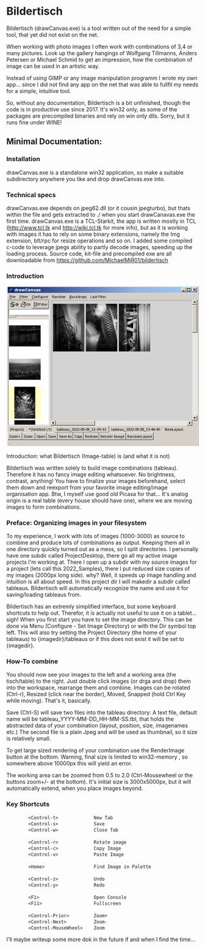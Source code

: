 # Bildertisch

Bildertisch (drawCanvas.exe) is a tool written out of the need for a simple tool, that yet did not exist on the net.

When working with photo images I often work with combinations of 3,4 or many pictures. Look up the gallery hangings of Wolfgang Tillmanns, Anders Petersen or Michael Schmid to get an impression, how the combination of image can be used in an artistic way.

Instead of using GIMP or any image manipulation programm I wrote my own app... since I did not find any app on the net that was able to fullfil my needs for a simple, intuitive tool.

So, without any documentation, Bildertisch is a bit unfinished, though the code is in productive use since 2017. It's win32 only, as some of the packages are precompiled binaries and rely on win only dlls. Sorry, but it runs fine under WINE!

## Minimal Documentation:
###  Installation
drawCanvas.exe is a standalone win32 application, so make a suitable subdirectory anywhere you like and drop drawCanvas.exe into. 

###  Technical specs
drawCanvas.exe depends on jpeg62.dll (or it cousin jpegturbo), but thats within the file and gets extracted to ./ when you start drawCanavas.exe the first time.
drawCanvas.exe is a TCL-Starkit, the app is written mostly in TCL (http://www.tcl.tk and http://wiki.tcl.tk for more info), but as it is working with images it has to rely on some binary extensions, namely the Img extension, blt/rpc for resize operations and so on.
I added some compiled c-code to leverage jpegs ability to partly decode images, speeding up the loading process.
Source code, kit-file and precompiled exe are all downloadable from https://github.com/MichaelMiR01/bildertisch

###  Introduction

![image info](./doc/Screenshot_01.png)

Introduction: what Bildertisch (Image-table) is (and what it is not)

Bildertisch was written solely to build image combinations (tableau). Therefore it has no fancy image editing whatsoever. No brightness, contrast, anything! You have to finalize your images beforehand, select them down and reexport from your favorite image editing/image organisation app. Btw, I myself use good old Picasa for that...
It's analog origin is a real table (every house should have one), where we are moving images to form combinations.

###  Preface: Organizing images in your filesystem
To my experience, I work with lots of images (1000-3000) as source to combine and produce lots of combinations as output.
Keeping them all in one directory quickly turned out as a mess, so I split directories. 
I personally have one subdir called ProjectDesktop, there go all my active image projects I'm working at. There I open up a subdir with my source images for a project (lets call this 2022_Samples), there I put reduced size copies of my images (2000px long side). why? Well, it speeds up image handling and intuition is all about speed.
In this project dir I will makedir a subdir called tableaus. Bildertisch will automatically recognize the name and use it for saving/loading tableaus from.

Bildertisch has an extremly simplified interface, but some keyboard shortcuts to help out. Therefor, it is actually not useful to use it on a tablet... sigh!
When you first start you have to set the image directory. This can be done via Menu (Configure - Set Image Directory) or with the Dir symbol top left.
This will also try setting the Project Directory (the home of your tableaus) to {imagedir}/tableaus or if this does not exist it will be set to {imagedir}.

###  How-To combine
You should now see your images to the left and a working area (the tisch/table) to the right.
Just double click images (or drga and drop) them into the workspace, rearrange them and combine.
Images can be rotated (Ctrl-r), Resized (click near the border), Moved, Snapped (hold Ctrl Key while moving). That's it, basically. 

Save (Ctrl-S) will save two files into the tableau directory: A text file, default name will be tableau_YYYY-MM-DD_HH-MM-SS.tbl, that holds the abstracted data of your combination (layout, position, size, imagenames etc.)
The second file is a plain Jpeg and will be used as thumbnail, so it size is relatively small. 

To get large sized rendering of your combination use the RenderImage button at the bottom. Warning, final size is limited to win32-memory , so somewhere above 10000px this will yield an error.

The working area can be zoomed from 0.5 to 2.0 (Ctrl-Mousewheel or the buttons zoom+/- at the bottom). It's initial size is 3000x5000px, but it will automatically extend, when you place images beyond.

### Key Shortcuts
```
        <Control-t> 			New Tab
        <Control-s> 			Save
        <Control-w> 			Close Tab

        <Control-r> 			Rotate image
        <Control-c> 			Copy Image
        <Control-v> 			Paste Image

        <Home>    				Find Image in Palette
        
        <Control-z> 			Undo
        <Control-y> 			Redo

        <F1> 					Open Console
        <F11> 					Fullscreen

        <Control-Prior> 		Zoom+
        <Control-Next> 			Zoom-
        <Control-MouseWheel> 	Zoom

```

I'll maybe writeup some more dok in the future if and when I find the time...
